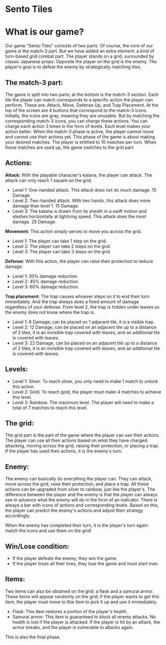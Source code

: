 # Sento Tiles

# What is our game?

Our game "Sento Tiles" consists of two parts. Of course, the core of our game is the match-3 part. But we have added an extra element: a kind of turn-based grid combat part. The player stands on a grid, surrounded by classic Japanese props. Opposite the player on the grid is the enemy. The player's goal is to defeat the enemy by strategically matching tiles.

## The match-3 part:

The game is split into two parts; at the bottom is the match-3 section. Each tile the player can match corresponds to a specific action the player can perform. These are: Attack, Move, Defense Up, and Trap Placement.
At the top of the screen are 4 buttons that correspond to the match-3 icons. Initially, the icons are gray, meaning they are unusable. But by matching the corresponding match-3 icons, you can charge these actions. You can charge each action 3 times in the form of levels. Each level makes your action better.
When the match-3 phase is active, the player cannot move and cannot use their actions yet. This phase of the game is about making your desired matches.
The player is entitled to 10 matches per turn. When these matches are used up, the game switches to the grid part.

## Actions:

**Attack:** With the playable character's katana, the player can attack. The attack can only reach 1 square on the grid.
*   Level 1: One-handed attack. This attack does not do much damage. 10 Damage.
*   Level 2: Two-handed attack. With two hands, this attack does more damage than level 1. 15 Damage.
*   Level 3: The katana is drawn from its sheath in a swift motion and slashes horizontally at lightning speed. This attack does the most damage. 25 Damage.

**Movement:** This action simply serves to move you across the grid.
*   Level 1: The player can take 1 step on the grid.
*   Level 2: The player can take 2 steps on the grid.
*   Level 3: The player can take 3 steps on the grid.

**Defense:** With this action, the player can raise their protection to reduce damage.
*   Level 1: 30% damage reduction.
*   Level 2: 45% damage reduction.
*   Level 3: 60% damage reduction.

**Trap placement:** The trap causes whoever steps on it to end their turn immediately. And the trap always does a fixed amount of damage regardless of your defense. From level 2, the trap is hidden under leaves so the enemy does not know where the trap is.
*   Level 1: 8 Damage, can be placed on 1 adjacent tile, it is a visible trap.
*   Level 2: 12 Damage, can be placed on an adjacent tile up to a distance of 2 tiles, it is an invisible trap covered with leaves, and an additional tile is covered with leaves.
*   Level 3: 22 Damage, can be placed on an adjacent tile up to a distance of 2 tiles, it is an invisible trap covered with leaves, and an additional tile is covered with leaves.

## Levels:

*   Level 1: Silver. To reach silver, you only need to make 1 match to unlock this action.
*   Level 2: Gold. To reach gold, the player must make 4 matches to achieve this level.
*   Level 3: Rainbow. The maximum level. The player will need to make a total of 7 matches to reach this level.

## The grid:

The grid part is the part of the game where the player can use their actions. The player can use all their actions based on what they have charged: attacking, moving across the grid, raising their protection, or placing a trap. If the player has used their actions, it is the enemy's turn.

## Enemy:

The enemy can basically do everything the player can. They can attack, move across the grid, raise their protection, and place a trap. All these actions can be upgraded from silver to rainbow, just like the player's. The difference between the player and the enemy is that the player can always see in advance what the enemy will do in the form of an indicator. There is always a bar with icons of actions and corresponding levels. Based on this, the player can predict the enemy's actions and adjust their strategy accordingly.

When the enemy has completed their turn, it is the player's turn again: match the icons and use them on the grid!

## Win/Lose condition:

*   If the player defeats the enemy, they win the game.
*   If the player loses all their lives, they lose the game and must start over.

## Items:

Two items can also be obtained on the grid: a flask and a samurai armor. These items will appear randomly on the grid; if the player wants to get this item, the player must move to this item to pick it up and use it immediately.
*   Flask: This item restores a portion of the player's health.
*   Samurai armor: This item is guaranteed to block all enemy attacks. No health is lost if the player is attacked. If the player is hit by an attack, the armor breaks, and the player is vulnerable to attacks again.

This is also the final phase.
